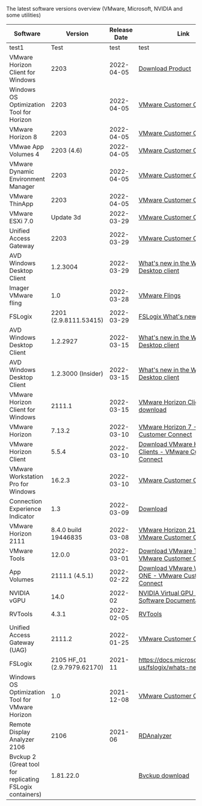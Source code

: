 The latest software versions overview (VMware, Microsoft, NVIDIA and some utilities)

| **Software** | **Version** | **Release Date** | **Link** |
| --- | --- | --- | --- |
| test1 | Test | test| test |
| VMware Horizon Client for Windows | 2203 | 2022-04-05 | [Download Product](https://customerconnect.vmware.com/en/downloads/details?downloadGroup=CART23FQ1_WIN_2203&productId=1027&rPId=87547) |
| Windows OS Optimization Tool for Horizon | 2203 | 2022-04-05 | [VMware Customer Connect](https://customerconnect.vmware.com/en/downloads/details?downloadGroup=CART_OSOT_1_1&productId=1235&rPId=79991) |
| VMware Horizon 8 | 2203 | 2022-04-05 | [VMware Customer Connect](https://customerconnect.vmware.com/downloads/info/slug/desktop_end_user_computing/vmware_horizon/2203) |
| VMwae App Volumes 4 | 2203 (4.6) | 2022-04-05 | [VMware Customer Connect](https://customerconnect.vmware.com/downloads/details?downloadGroup=AV-460-NOEDITION&productId=1269&rPId=86772) |
| VMware Dynamic Environment Manager | 2203 | 2022-04-05 | [VMware Customer Connect](https://customerconnect.vmware.com/downloads/details?downloadGroup=DEM-105-RENTERPRISE&productId=1269&rPId=86772) |
| VMware ThinApp | 2203 | 2022-04-05 | [VMware Customer Connect](https://customerconnect.vmware.com/downloads/details?downloadGroup=THIN-2203&productId=1269&rPId=86770) |
| VMware ESXi 7.0 | Update 3d | 2022-03-29 | [VMware Customer Connect](https://customerconnect.vmware.com/downloads/details?downloadGroup=VC70U3D&productId=974&rPId=81436) |
| Unified Access Gateway | 2203 | 2022-03-29 | [VMware Customer Connect](https://customerconnect.vmware.com/downloads/info/slug/desktop_end_user_computing/vmware_unified_access_gateway/22_03)
| AVD Windows Desktop Client | 1.2.3004 | 2022-03-29 | [What's new in the Windows Desktop client](https://docs.microsoft.com/en-us/windows-server/remote/remote-desktop-services/clients/windowsdesktop-whatsnew) |
| Imager VMware fling | 1.0 | 2022-03-28 | [VMware Flings](https://flings.vmware.com/imager) |
| FSLogix | 2201 (2.9.8111.53415) | 2022-03-29 | [FSLogix What's new](https://docs.microsoft.com/en-us/fslogix/whats-new)
| AVD Windows Desktop Client | 1.2.2927 | 2022-03-15 | [What's new in the Windows Desktop client](https://docs.microsoft.com/en-us/windows-server/remote/remote-desktop-services/clients/windowsdesktop-whatsnew) |
| AVD Windows Desktop Client | 1.2.3000 (Insider) | 2022-03-15 | [What's new in the Windows Desktop client](https://docs.microsoft.com/en-us/windows-server/remote/remote-desktop-services/clients/windowsdesktop-whatsnew) |
| VMware Horizon Client for Windows | 2111.1 | 2022-03-15 | [VMware Horizon Client download](https://customerconnect.vmware.com/downloads/details?downloadGroup=CART23FQ1_WIN_2111_1&productId=1027&rPId=86148)
| VMware Horizon | 7.13.2 | 2022-03-10 | [VMware Horizon 7 - VMware Customer Connect](https://customerconnect.vmware.com/downloads/info/slug/desktop_end_user_computing/vmware_horizon/7_13) |
| VMware Horizon Client | 5.5.4 | 2022-03-10 | [Download VMware Horizon Clients - VMware Customer Connect](https://customerconnect.vmware.com/downloads/details?downloadGroup=CART23FQ1_WIN_554&productId=863&rPId=86113) |
| VMware Workstation Pro for Windows | 16.2.3 | 2022-03-10 | [VMware Customer Connect](https://customerconnect.vmware.com/downloads/details?downloadGroup=WKST-1623-WIN-NEW&productId=1269&rPId=86771) |
| Connection Experience Indicator | 1.3 | 2022-03-09 | [Download](https://bramwolfs.com/2020/03/11/connection-experience-indicator-for-rds-wvd/) |
| VMware Horizon 2111 | 8.4.0 build 19446835 | 2022-03-08 | [VMware Horizon 2111 - VMware Customer Connect](https://customerconnect.vmware.com/downloads/details?downloadGroup=HZ-2111-STD&productId=1227&rPId=85179) |
| VMware Tools | 12.0.0 | 2022-03-01 | [Download VMware Tools - VMware Customer Connect](https://customerconnect.vmware.com/en/downloads/info/slug/datacenter_cloud_infrastructure/vmware_tools/12_x) |
| App Volumes | 2111.1 (4.5.1) | 2022-02-22 | [Download VMware Workspace ONE - VMware Customer Connect](https://customerconnect.vmware.com/en/downloads/details?downloadGroup=AV-451-SUB&productId=734) | 
| NVIDIA vGPU | 14.0 | 2022-02 | [NVIDIA Virtual GPU (vGPU) Software Documentation](https://docs.nvidia.com/grid/index.html) |
| RVTools | 4.3.1 | 2022-02-05 | [RVTools](https://www.robware.net/rvtools/) |
| Unified Access Gateway (UAG) | 2111.2 | 2022-01-25 | [VMware Customer Connect](https://customerconnect.vmware.com/en/downloads/details?downloadGroup=UAG-21112&productId=1229&rPId=83412) |
| FSLogix | 2105 HF\_01 (2.9.7979.62170) | 2021-11 | https://docs.microsoft.com/en-us/fslogix/whats-new |
| Windows OS Optimization Tool for VMware Horizon | 1.0 | 2021-12-08 | [VMware Customer Connect](https://customerconnect.vmware.com/en/downloads/details?downloadGroup=CART_OSOT_1_0&productId=1235&rPId=79991) |
| Remote Display Analyzer 2106 | 2106 | 2021-06 | [RDAnalyzer](https://rdanalyzer.com/downloads/) |
| Bvckup 2 (Great tool for replicating FSLogix containers) | 1.81.22.0 | | [Bvckup download](https://bvckup2.com/)